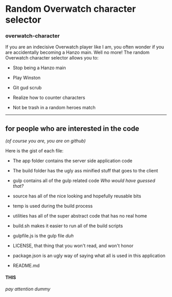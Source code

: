 # Random Overwatch character selector

### overwatch-character

If you are an indecisive Overwatch player like I am, you often wonder if you are accidentally becoming a Hanzo main. Well no more! The random 
Overwatch character selector allows you to:

- Stop being a Hanzo main

- Play Winston

- Git gud scrub

- Realize how to counter characters

- Not be trash in a random heroes match

---

## for people who are interested in the code
*(of course you are, you are on github)*

Here is the gist of each file:

- The app folder contains the server side application code

- The build folder has the ugly ass minified stuff that goes to the client

- gulp contains all of the gulp related code *Who would have guessed that?*

- source has all of the nice looking and hopefully reusable bits

- temp is used during the build process

- utilities has all of the super abstract code that has no real home

- build.sh makes it easier to run all of the build scripts

- gulpfile.js is the gulp file *duh*

- LICENSE, that thing that you won't read, and won't honor

- package.json is an ugly way of saying what all is used in this application

- README.md
#### THIS
*pay attention dummy*
